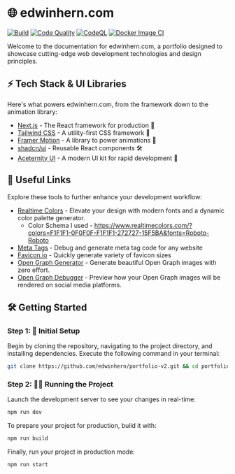 # 🌐 edwinhern.com

[![Build](https://github.com/edwinhern/portfolio-v2/actions/workflows/build.yml/badge.svg?branch=main)](https://github.com/edwinhern/portfolio-v2/actions/workflows/build.yml)
[![Code Quality](https://github.com/edwinhern/portfolio-v2/actions/workflows/code-quality.yml/badge.svg?branch=main)](https://github.com/edwinhern/portfolio-v2/actions/workflows/code-quality.yml)
[![CodeQL](https://github.com/edwinhern/portfolio-v2/actions/workflows/github-code-scanning/codeql/badge.svg?branch=main)](https://github.com/edwinhern/portfolio-v2/actions/workflows/github-code-scanning/codeql)
[![Docker Image CI](https://github.com/edwinhern/portfolio-v2/actions/workflows/docker-image.yml/badge.svg?branch=main)](https://github.com/edwinhern/portfolio-v2/actions/workflows/docker-image.yml)


Welcome to the documentation for edwinhern.com, a portfolio designed to showcase cutting-edge web development technologies and design principles.

## ⚡ Tech Stack & UI Libraries

Here's what powers edwinhern.com, from the framework down to the animation library:

- [Next.js](https://www.nextjs.org/) - The React framework for production 🚀
- [Tailwind CSS](https://tailwindcss.com/) - A utility-first CSS framework 🎨
- [Framer Motion](https://www.framer.com/motion/) - A library to power animations 💫
- [shadcn/ui](https://ui.shadcn.com/) - Reusable React components 🛠
- [Aceternity UI](https://ui.aceternity.com/) - A modern UI kit for rapid development 🌈

## 🌟 Useful Links

Explore these tools to further enhance your development workflow:

- [Realtime Colors](https://www.realtimecolors.com) - Elevate your design with modern fonts and a dynamic color palette generator.
  - Color Schema I used - https://www.realtimecolors.com/?colors=F1F1F1-0F0F0F-F1F1F1-272727-15F5BA&fonts=Roboto-Roboto
- [Meta Tags](https://metatags.io) - Debug and generate meta tag code for any website
- [Favicon.io](https://favicon.io/favicon-converter/) - Quickly generate variety of favicon sizes
- [Open Graph Generator](https://imgsrc.io/) - Generate beautiful Open Graph images with zero effort.
- [Open Graph Debugger](https://imgsrc.io/tools/open-graph-debugger) - Preview how your Open Graph images will be rendered on social media platforms.

## 🛠️ Getting Started

### Step 1: 🚀 Initial Setup

Begin by cloning the repository, navigating to the project directory, and installing dependencies. Execute the following command in your terminal:

```bash
git clone https://github.com/edwinhern/portfolio-v2.git && cd portfolio-v2 && npm ci
```

### Step 2: 🏃‍♂️ Running the Project

Launch the development server to see your changes in real-time:

```bash
npm run dev
```

To prepare your project for production, build it with:

```bash
npm run build
```

Finally, run your project in production mode:

```bash
npm run start
```
